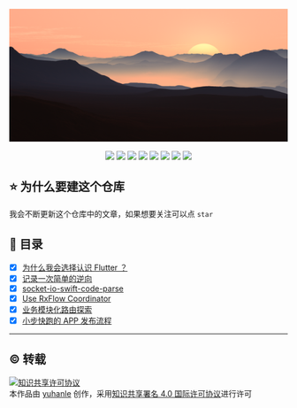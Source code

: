 <p align='center'>
<img src='uploads/images/banner.png' height='240' width='100%'>
</p>

<p align='center'>
<img src="https://img.shields.io/badge/build-passing-brightgreen.svg">
<img src="https://img.shields.io/badge/platform-iOS-ff69b4.svg">
<img src="https://img.shields.io/badge/language-Objective--C-orange.svg">
<img src="https://img.shields.io/badge/language-Swift-abcdef.svg">
<img src="https://img.shields.io/badge/language-JavaScript-yellow.svg">
<a href=""><img src="https://img.shields.io/badge/license-CC-000000.svg"></a>
<img src="https://img.shields.io/badge/made%20with-=1-blue.svg">
<img src="https://img.shields.io/badge/PR-welcome%20!-brightgreen.svg?colorA=a0cd34">
</p>

## ⭐️ 为什么要建这个仓库

我会不断更新这个仓库中的文章，如果想要关注可以点 `star`

## 📖 目录

- [x] [为什么我会选择认识 Flutter ？](https://github.com/yuhanle/blogbag/issues/1)
- [x] [记录一次简单的逆向](https://github.com/yuhanle/blogbag/issues/2)
- [x] [socket-io-swift-code-parse ](https://github.com/yuhanle/blogbag/issues/9)
- [x] [Use RxFlow Coordinator](https://github.com/yuhanle/blogbag/issues/10)
- [x] [业务模块化路由探索](https://github.com/yuhanle/blogbag/issues/11)
- [x] [小步快跑的 APP 发布流程](https://github.com/yuhanle/blogbag/issues/13)

---------------------------

## ©️ 转载

<a rel="license" href="http://creativecommons.org/licenses/by/4.0/"><img alt="知识共享许可协议" style="border-width:0" src="https://i.creativecommons.org/l/by/4.0/88x31.png" /></a><br />本<span xmlns:dct="http://purl.org/dc/terms/" href="http://purl.org/dc/dcmitype/Text" rel="dct:type">作品</span>由 <a xmlns:cc="http://creativecommons.org/ns#" href="https://github.com/yuhanle" property="cc:attributionName" rel="cc:attributionURL">yuhanle</a> 创作，采用<a rel="license" href="http://creativecommons.org/licenses/by/4.0/">知识共享署名 4.0 国际许可协议</a>进行许可
